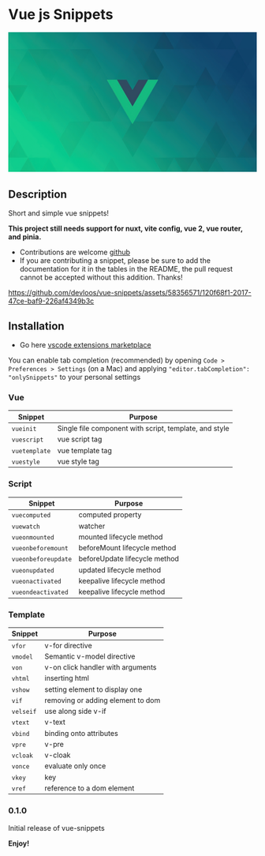 # Vue js Snippets

![vue-snippet-hero](assets/hero.jpg)

## Description

Short and simple vue snippets!

**This project still needs support for nuxt, vite config, vue 2, vue router, and pinia.**

- Contributions are welcome [github](https://github.com/devloos/vue-snippets)
- If you are contributing a snippet, please be sure to add the documentation for it in the tables in the README, the pull request cannot be accepted without this addition. Thanks!

https://github.com/devloos/vue-snippets/assets/58356571/120f68f1-2017-47ce-baf9-226af4349b3c

## Installation

- Go here [vscode extensions marketplace](https://marketplace.visualstudio.com/items?itemName=devloos.vue-snippets)

You can enable tab completion (recommended) by opening `Code > Preferences > Settings` (on a Mac) and applying `"editor.tabCompletion": "onlySnippets"` to your personal settings

### Vue

| Snippet       | Purpose                                                |
| ------------- | ------------------------------------------------------ |
| `vueinit`     | Single file component with script, template, and style |
| `vuescript`   | vue script tag                                         |
| `vuetemplate` | vue template tag                                       |
| `vuestyle`    | vue style tag                                          |

### Script

| Snippet             | Purpose                       |
| ------------------- | ----------------------------- |
| `vuecomputed`       | computed property             |
| `vuewatch`          | watcher                       |
| `vueonmounted`      | mounted lifecycle method      |
| `vueonbeforemount`  | beforeMount lifecycle method  |
| `vueonbeforeupdate` | beforeUpdate lifecycle method |
| `vueonupdated`      | updated lifecycle method      |
| `vueonactivated`    | keepalive lifecycle method    |
| `vueondeactivated`  | keepalive lifecycle method    |

### Template

| Snippet   | Purpose                           |
| --------- | --------------------------------- |
| `vfor`    | v-for directive                   |
| `vmodel`  | Semantic v-model directive        |
| `von`     | v-on click handler with arguments |
| `vhtml`   | inserting html                    |
| `vshow`   | setting element to display one    |
| `vif`     | removing or adding element to dom |
| `velseif` | use along side v-if               |
| `vtext`   | v-text                            |
| `vbind`   | binding onto attributes           |
| `vpre`    | v-pre                             |
| `vcloak`  | v-cloak                           |
| `vonce`   | evaluate only once                |
| `vkey`    | key                               |
| `vref`    | reference to a dom element        |

### 0.1.0

Initial release of vue-snippets

**Enjoy!**
